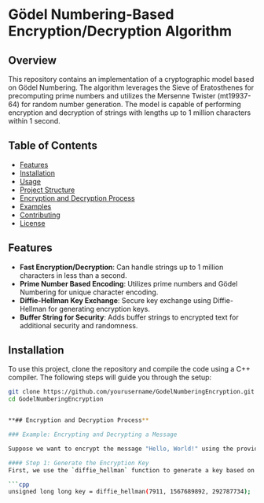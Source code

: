 # Gödel Numbering-Based Encryption/Decryption Algorithm

## Overview

This repository contains an implementation of a cryptographic model based on Gödel Numbering. The algorithm leverages the Sieve of Eratosthenes for precomputing prime numbers and utilizes the Mersenne Twister (mt19937-64) for random number generation. The model is capable of performing encryption and decryption of strings with lengths up to 1 million characters within 1 second.

## Table of Contents

- [Features](#features)
- [Installation](#installation)
- [Usage](#usage)
- [Project Structure](#project-structure)
- [Encryption and Decryption Process](#encryption-and-decryption-process)
- [Examples](#examples)
- [Contributing](#contributing)
- [License](#license)

## Features

- **Fast Encryption/Decryption**: Can handle strings up to 1 million characters in less than a second.
- **Prime Number Based Encoding**: Utilizes prime numbers and Gödel Numbering for unique character encoding.
- **Diffie-Hellman Key Exchange**: Secure key exchange using Diffie-Hellman for generating encryption keys.
- **Buffer String for Security**: Adds buffer strings to encrypted text for additional security and randomness.

## Installation

To use this project, clone the repository and compile the code using a C++ compiler. The following steps will guide you through the setup:

```bash
git clone https://github.com/yourusername/GodelNumberingEncryption.git
cd GodelNumberingEncryption


**## Encryption and Decryption Process**

### Example: Encrypting and Decrypting a Message

Suppose we want to encrypt the message "Hello, World!" using the provided encryption algorithm.

#### Step 1: Generate the Encryption Key
First, we use the `diffie_hellman` function to generate a key based on the Diffie-Hellman key exchange method.

```cpp
unsigned long long key = diffie_hellman(7911, 1567689892, 292787734);

